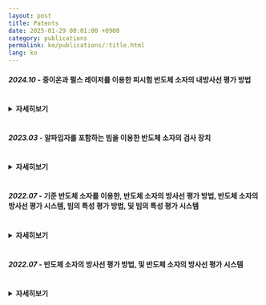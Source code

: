 ```yaml
---
layout: post
title: Patents
date: 2025-01-29 00:01:00 +0900
category: publications
permalink: ko/publications/:title.html
lang: ko
---
```

<!-- Font Awesome 스타일시트 포함 (문서 상단에 한 번만 삽입) -->
<link rel="stylesheet" href="https://cdnjs.cloudflare.com/ajax/libs/font-awesome/6.4.0/css/all.min.css">

<!-- 콘텐츠 항목 -->
#### *2024.10* - 중이온과 펄스 레이저를 이용한 피시험 반도체 소자의 내방사선 평가 방법  <a href="https://doi.org/10.8080/1020240151268" target="_blank"><i class="fas fa-link hover-icon" style="color:#1d78ff; margin-left:8px;"></i></a>
<details class="clickable-summary"> 
<summary class="clickable-summary">
<h4  style="display:inline-block">
자세히보기
</h4>
</summary>
 본 발명에 따른 피시험 반도체 소자의 내방사선 평가 방법은, 피시험 반도체 소자를 중이온 장비에 제공하여 베이스 구간의 선형에너지전달(LET, linear energy transfer) 값에 따른 상기 피시험 반도체 소자의 단면적(cross section, σ) 값을 측정하는 단계, 상기 피시험 반도체 소자를 펄스 레이저 장비에 제공하고, 레이저 에너지 값에 따른 상기 피시험 반도체 소자의 단면적 값을 측정하는 단계, 및 상기 펄스 레이저 장비에 제공된 상기 레이저 에너지 값을 상기 선형에너지전달 값으로 변환시켜, 상기 베이스 구간을 제외한 나머지 구간의 선형에너지전달 값에 따른 상기 피시험 반도체 소자의 단면적 값을 유추하는 단계를 포함할 수 있다.
<br/> <!-- 한줄 띄기 -->
</details>

#### *2023.03* - 알파입자를 포함하는 빔을 이용한 반도체 소자의 검사 장치  <a href="https://doi.org/10.8080/1020220036992" target="_blank"><i class="fas fa-link hover-icon" style="color:#1d78ff; margin-left:8px;"></i></a>
<details class="clickable-summary"> 
<summary class="clickable-summary">
<h4  style="display:inline-block">
자세히보기
</h4>
</summary>
반도체 소자의 검사 장치가 제공된다. 피시험 반도체 소자가 배치되는 스테이지, 상기 스테이지 상에 배치되어, 상기 피시험 반도체 소자로, 알파입자를 포함하는 빔을 조사하는 알파입자 선원, 및 상기 스테이지와 인접하게 배치되어, 상기 알파입자 선원에서 조사되는 상기 빔의 조사 각도를 제어하는 빔 제어부를 포함하는 반도체 소자의 검사 장치에 있어서, 상기 알파입자 선원에서 조사되는 상기 빔의 조사 각도를 정밀하게 제어할 수 있어, 상기 피시험 반도체 소자에 대한 검사가 용이하게 수행될 수 있다.
<br/> <!-- 한줄 띄기 -->
</details>

#### *2022.07* - 기준 반도체 소자를 이용한, 반도체 소자의 방사선 평가 방법, 반도체 소자의 방사선 평가 시스템, 빔의 특성 평가 방법, 및 빔의 특성 평가 시스템 <a href="https://doi.org/10.8080/1020210185197" target="_blank"><i class="fas fa-link hover-icon" style="color:#1d78ff; margin-left:8px;"></i></a>
<details class="clickable-summary"> 
<summary class="clickable-summary">
<h4  style="display:inline-block">
자세히보기
</h4>
</summary>
반도체 소자의 방사선 평가 방법이 제공된다. 상기 반도체 소자의 평가 방법은, 테스트 보드를 준비하는 단계, 상기 테스트 보드의 테스트 영역 내에, 기준 피시험 반도체 소자 및 비기준 피시험 반도체 소자를 포함하는 복수의 피시험 반도체 소자를 배치하는 단계, 상기 테스트 보드의 상기 테스트 영역으로, 방사선 테스트 빔을 조사하여, 상기 테스트 빔에 의한 복수의 상기 피시험 반도체 소자의 에러 값을 측정하는 단계, 상기 기준 피시험 반도체 소자의 기준 에러 값 및 상기 기준 피시험 반도체 소자의 측정된 에러 값을 이용하여, 에러 보정 값을 계산하는 단계, 및 상기 에러 보정 값을 이용하여 상기 비기준 피시험 반도체 소자의 측정된 에러 값으로부터, 상기 비기준 피시험 반도체 소자의 기준 에러 값을 계산하는 단계를 포함할 수 있다. 또한, 빔 특성 제어보드를 이용한 피시험 반도체 소자의 민감 영역, 에너지별 에러 단면도, 및 브래그 피크 위치 정보를 구할 수 있다.
<br/> <!-- 한줄 띄기 -->
</details>

#### *2022.07* - 반도체 소자의 방사선 평가 방법, 및 반도체 소자의 방사선 평가 시스템 <a href="https://doi.org/10.8080/1020210185196" target="_blank"><i class="fas fa-link hover-icon" style="color:#1d78ff; margin-left:8px;"></i></a>
<details class="clickable-summary"> 
<summary class="clickable-summary">
<h4  style="display:inline-block">
자세히보기
</h4>
</summary>
반도체 소자의 평가 시스템이 제공된다. 테스트 보드에 배치된 피시험 반도체 소자에 대해서 방사선 테스트 빔을 조사하여 상기 피시험 반도체 소자의 에러 값을 측정하는 상기 반도체 소자의 평가 시스템에 있어서, 상기 피시험 반도체 소자는, 기준 피시험 반도체 소자 및 일반 피시험 반도체 소자를 포함하고, 상기 반도체 소자의 평가 시스템은, 상기 기준 피시험 반도체 소자의 기준 에러 값, 및 상기 일반 피시험 반도체 소자의 기준 에러 값을 도출하되, 상기 일반 피시험 반도체 소자의 기준 에러 값은, 상기 기준 피시험 반도체 소자의 기준 에러 값에 대한 상대적인 비율로 정의될 수 있다.
<br/> <!-- 한줄 띄기 -->
</details>

